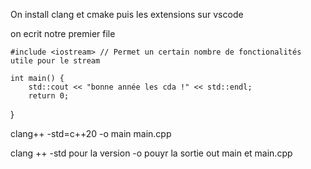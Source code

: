 On install clang et cmake puis les extensions sur vscode

on ecrit notre premier file 

    #include <iostream> // Permet un certain nombre de fonctionalités utile pour le stream

    int main() {
        std::cout << "bonne année les cda !" << std::endl;
        return 0;

}

clang++ -std=c++20 -o main main.cpp

clang ++ -std pour la version
 -o pouyr la sortie out
 main et main.cpp